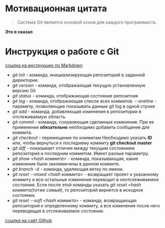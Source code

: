 # Мотивационная цитата
> Система Git является основой основ для каждого программиста.

**Это я сказал**

# Инструкция о работе с  Git
[ссылка на инструкцию по Markdown](https://gist.github.com/Jekins/2bf2d0638163f1294637#Links)

* *git init* - команда, инициализирующая репозиторий в заданной директории.
* *git version* - команда, отображающая текущую установленную версию Git
* *git status* - команда, отображающая состояние репозитоия
* *git log* - команда, отображающая список всех коммитов.
  --oneline - параметр, позволяющие показывать данные git log в одной строке
* *git add* - команда, добавляющая изменения в репозитории в отслеживаемую область
* *git commit* - команда, сохраняющая сделанные изменения. При ее применении **обязательно** необходимо добавить сообщение для коммита.
* *git checkout* - перемещение по коммитам Необходимо указать **ID** или, чтобы вернуться к последнему коммиту **git checkout master**
* *git diff* - показывает отличия между текущим состоянием репозитория и последним коммитом. Имеет разные параметру.
* *git show <hash коммита>* - команда, показывающая, какие изменения были закоммичены в данном коммите.
* *git branch -d <branch name>* - команда, удаляющая ветку по имени.
* *git reset --mixed <hash коммита>* - возвращает проект к указанному коммиту и все остальные изменения переводит в неотслеживаемое состояние.
  Если после этой команды указать *git reset <hash коммита(тотже самый)*, то репозиторий вернется в исходное состояние.
* *git reset --soft <hash коммита>* - команда, возвращающая репозиторий к определенному коммиту, а все изменения после него переводящая в отслеживаемое состояние.


[ссылка на сайт Github](https://github.com/)